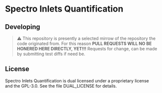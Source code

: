 # Spectro Inlets Quantification

## Developing

> :warning: This repository is presently a selected mirrow of the repository the code originated from.
> For this reason **PULL REQUESTS WILL NO BE HONERED HERE DIRECTLY, YET!!!**
> Requests for change, can be made by submitting test diffs if need be.

## License

Spectro Inlets Quantification is dual licensed under a proprietary
license and the GPL-3.0. See the file DUAL\_LICENSE for details.

